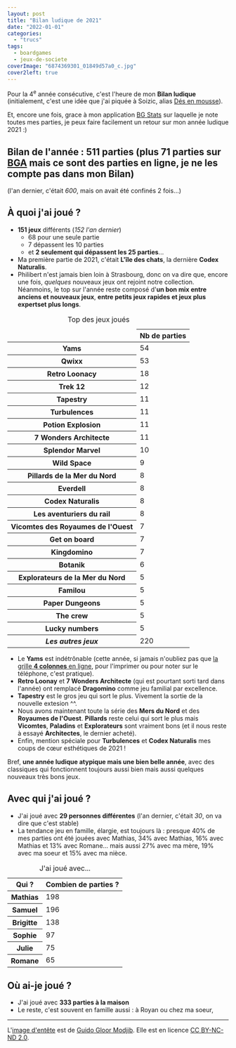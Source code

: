 ```yaml
---
layout: post
title: "Bilan ludique de 2021"
date: "2022-01-01"
categories: 
  - "trucs"
tags: 
  - boardgames
  - jeux-de-societe
coverImage: "6874369301_01849d57a0_c.jpg"
cover2left: true
---
```


Pour la 4<sup>e</sup>&nbsp;année consécutive, c'est l'heure de mon **Bilan ludique** (initialement, c'est une idée que j'ai piquée à Soizic, alias [Dés en mousse](http://des-en-mousse.com/)).

Et, encore une fois, grace à mon application [BG Stats](https://www.bgstatsapp.com/) sur laquelle je note toutes mes parties, je peux faire facilement un retour sur mon année ludique 2021 :)

## Bilan de l'année : **511&nbsp;parties** (plus 71 parties sur [<abbr>BGA</abbr>](https://boardgamearena.com/) mais ce sont des parties en ligne, je ne les compte pas dans mon Bilan)

(l'an dernier, c'était _600_, mais on avait été confinés 2&nbsp;fois...)

## À quoi j'ai joué ?

- **151 jeux** différents (_152 l'an dernier_)
    - 68 pour une seule partie
    - 7 dépassent les 10 parties
    - et **2 seulement qui dépassent les 25 parties**...
- Ma première partie de 2021, c'était **L'île des chats**, la dernière **Codex Naturalis**.
- Philibert n'est jamais bien loin à Strasbourg, donc on va dire que, encore une fois, _quelques_ nouveaux jeux ont rejoint notre collection. Néanmoins, le top sur l'année reste composé d'**un bon mix entre anciens et nouveaux jeux**, **entre petits jeux rapides et jeux plus expertset plus longs**.

<table class="table-charts bar" style="--scale: 60">
  <caption>Top des jeux joués</caption>
  <thead class="sr-only">
    <tr>
      <td></td>
      <th scope="col">Nb de parties</th>
    </tr>
  </thead>
  <tbody>
    <tr>
<th scope="row">Yams</th>
<td style="--value: 54;"><span>54</span></td>
    </tr>
    <tr>
<th scope="row">Qwixx</th>
<td style="--value: 53;"><span>53</span></td>
    </tr>
    <tr>
<th scope="row">Retro Loonacy</th>
<td style="--value: 18;"><span>18</span></td>
    </tr>
    <tr>
<th scope="row">Trek 12</th>
<td style="--value: 12;"><span>12</span></td>
    </tr>
    <tr>
<th scope="row">Tapestry</th>
<td style="--value: 11;"><span>11</span></td>
    </tr>
    <tr>
<th scope="row">Turbulences</th>
<td style="--value: 11;"><span>11</span></td>
    </tr>
    <tr>
<th scope="row">Potion Explosion</th>
<td style="--value: 11;"><span>11</span></td>
    </tr>
    <tr>
<th scope="row">7 Wonders Architecte</th>
<td style="--value: 11;"><span>11</span></td>
    </tr>
    <tr>
<th scope="row">Splendor Marvel</th>
<td style="--value: 10;"><span>10</span></td>
    </tr>
    <tr>
<th scope="row">Wild Space</th>
<td style="--value: 9;"><span>9</span></td>
    </tr>
    <tr>
<th scope="row">Pillards de la Mer du Nord</th>
<td style="--value: 8;"><span>8</span></td>
    </tr>
    <tr>
<th scope="row">Everdell</th>
<td style="--value: 8;"><span>8</span></td>
    </tr>
    <tr>
<th scope="row">Codex Naturalis</th>
<td style="--value: 8;"><span>8</span></td>
    </tr>
    <tr>
<th scope="row">Les aventuriers du rail</th>
<td style="--value: 8;"><span>8</span></td>
    </tr>
    <tr>
<th scope="row">Vicomtes des Royaumes de l'Ouest</th>
<td style="--value: 7;"><span>7</span></td>
    </tr>
    <tr>
<th scope="row">Get on board</th>
<td style="--value: 7;"><span>7</span></td>
    </tr>
    <tr>
<th scope="row">Kingdomino</th>
<td style="--value: 7;"><span>7</span></td>
    </tr>
    <tr>
<th scope="row">Botanik</th>
<td style="--value: 6;"><span>6</span></td>
    </tr>
    <tr>
<th scope="row">Explorateurs de la Mer du Nord</th>
<td style="--value: 5;"><span>5</span></td>
    </tr>
    <tr>
<th scope="row">Familou</th>
<td style="--value: 5;"><span>5</span></td>
    </tr>
    <tr>
<th scope="row">Paper Dungeons</th>
<td style="--value: 5;"><span>5</span></td>
    </tr>
    <tr>
<th scope="row">The crew</th>
<td style="--value: 5;"><span>5</span></td>
    </tr>
    <tr>
<th scope="row">Lucky numbers</th>
<td style="--value: 5;"><span>5</span></td>
    </tr>
    <tr>
<th scope="row"><em>Les autres jeux</em></th>
<td style="--value: 220;"><span>220</span></td>
    </tr>
  </tbody>
</table>

- Le **Yams** est indétrônable (cette année, si jamais n'oubliez pas que [la grille **4 colonnes** en ligne](https://yams.6x8.org/), pour l'imprimer ou pour noter sur le téléphone, c'est pratique).
- **Retro Loonay** et **7 Wonders Architecte** (qui est pourtant sorti tard dans l'année) ont remplacé **Dragomino** comme jeu familial par excellence.
- **Tapestry** est le gros jeu qui sort le plus. Vivement la sortie de la nouvelle extesion ^^.
- Nous avons maintenant toute la série des **Mers du Nord** et des **Royaumes de l'Ouest**. **Pillards** reste celui qui sort le plus mais **Vicomtes**, **Paladins**  et **Explorateurs** sont vraiment bons (et il nous reste à essayé **Architectes**, le dernier acheté).
- Enfin, mention spéciale pour **Turbulences** et **Codex Naturalis** mes coups de c&oelig;ur esthétiques de 2021&nbsp;!

Bref, **une année ludique atypique mais une bien belle année**, avec des classiques qui fonctionnent toujours aussi bien mais aussi quelques nouveaux très bons jeux.


## Avec qui j'ai joué ?

- J'ai joué avec **29 personnes différentes** (l'an dernier, c'était _30_, on va dire que c'est stable)
- La tendance jeu en famille, élargie, est toujours là&nbsp;: presque 40% de mes parties ont été jouées avec Mathias, 34% avec Mathias, 16% avec Mathias et 13% avec Romane... mais aussi 27% avec ma mère, 19% avec ma soeur et 15% avec ma nièce.

<table class="table-charts bar" style="--scale: 200">
  <caption>J'ai joué avec...</caption>
  <thead class="sr-only">
    <tr>
      <th scope="col">Qui&nbsp;?</th>
      <th scope="col">Combien de parties&nbsp;?</th>
    </tr>
  </thead>
  <tbody>
    <tr style="--color: purple; --term: 'Mathias';">
      <th scope="row">Mathias</th>
      <td style="--value: 198"><span>198</span></td>
    </tr>
    <tr style="--color: navy; --term: 'Samuel';">
      <th scope="row">Samuel</th>
      <td style="--value: 196"><span>196</span></td>
    </tr>
    <tr style="--color: mediumvioletred; --term: 'Brigitte';">
      <th scope="row">Brigitte</th>
      <td style="--value: 138"><span>138</span></td>
    </tr>
    <tr style="--color: pink; --term: 'Sophie';">
      <th scope="row">Sophie</th>
      <td style="--value: 97"><span>97</span></td>
    </tr>
    <tr style="--color: darkorange; --term: 'Julie';">
      <th scope="row">Julie</th>
      <td style="--value: 75"><span>75</span></td>
    </tr>
    <tr style="--color: tomato; --term: 'Romane';">
      <th scope="row">Romane</th>
      <td style="--value: 65"><span>65</span></td>
    </tr>
  </tbody>
</table>

## Où ai-je joué ?

- J'ai joué avec **333 parties à la maison**
- Le reste, c'est souvent en famille aussi : à Royan ou chez ma soeur,

* * *

L'[image d'entête](https://flic.kr/p/btsWuD) est de [Guido Gloor Modjib](https://www.flickr.com/photos/glodjib/). Elle est en licence [CC BY-NC-ND 2.0](https://creativecommons.org/licenses/by-nc-nd/2.0/).

<style>
@media screen and (min-width: 30em) {
  .table-charts.pie td:before {
    --zoom: .75;
    --part: calc(var(--value) * 3.6);
    --main-angle: calc(var(--part) -(90 *(var(--gt-25, 0) + var(--gt-50, 0) + var(--gt-75, 0))));
    --β: calc(var(--main-angle) * 0.01745329251);
    --α: calc((90 - var(--main-angle)) * 0.01745329251);
    --sin-term-β-1: var(--β);
    --sin-term-β-2: calc((var(--β) * var(--β) * var(--β)) / 6);
    --sin-term-β-3: calc((var(--β) * var(--β) * var(--β) * var(--β) * var(--β)) / 120);
    --sin-term-β-4: calc((var(--β) * var(--β) * var(--β) * var(--β) * var(--β) * var(--β) * var(--β)) / 5040);
    --sin-term-β-5: calc((var(--β) * var(--β) * var(--β) * var(--β) * var(--β) * var(--β) * var(--β) * var(--β) * var(--β)) / 362880);
    --sin-β: calc(var(--sin-term-β-1) - var(--sin-term-β-2) + var(--sin-term-β-3) - var(--sin-term-β-4) + var(--sin-term-β-5));
    --sin-term-α-1: var(--α);
    --sin-term-α-2: calc((var(--α) * var(--α) * var(--α)) / 6);
    --sin-term-α-3: calc((var(--α) * var(--α) * var(--α) * var(--α) * var(--α)) / 120);
    --sin-term-α-4: calc((var(--α) * var(--α) * var(--α) * var(--α) * var(--α) * var(--α) * var(--α)) / 5040);
    --sin-term-α-5: calc((var(--α) * var(--α) * var(--α) * var(--α) * var(--α) * var(--α) * var(--α) * var(--α) * var(--α)) / 362880);
    --sin-α: calc(var(--sin-term-α-1) - var(--sin-term-α-2) + var(--sin-term-α-3) - var(--sin-term-α-4) + var(--sin-term-α-5));
    --B: calc(var(--hypo) * var(--sin-β));
    --A: calc(var(--hypo) * var(--sin-α));
    --pos-B: calc((var(--B) * 100 / var(--hypo)) / 2);
    --pos-A: calc((var(--A) * 100 / var(--hypo)) / 2);
    background: var(--color, currentColor);
    -webkit-clip-path: polygon(50% 50%, 50% 0%, 100% 0%, calc(50% +(var(--pos-B) * 1% * var(--lt-25, 1)) +(var(--gt-25, 0) * 50%)) calc(50% -(var(--pos-A) * 1% * var(--lt-25, 1))), calc(50% +(var(--gt-25, 0) * 50%)) calc(50% +(var(--gt-25, 0) * 50%)), calc(50% +(var(--pos-A) * 1% * var(--lt-50, 1)) +(var(--gt-50, 0) * 50%)) calc(50% +(var(--pos-B) * 1% * var(--lt-50, 1)) +(var(--gt-50, 0) * 50%)), calc(50% -(var(--gt-50, 0) * 50%)) calc(50% +(var(--gt-50, 0) * 50%)), calc(50% -(var(--pos-B) * 1% * var(--lt-75, 1)) -(var(--gt-75, 0) * 50%)) calc(50% +(var(--pos-A) * 1% * var(--lt-75, 1))), calc(50% -(var(--gt-75, 0) * 50%)) calc(50% -(var(--gt-75, 0) * 50%)), calc(50% -(var(--pos-A) * 1% * var(--gt-75, 0))) calc(50% -(var(--pos-B) * 1% * var(--gt-75, 0))), 50% 50%);
    clip-path: polygon(50% 50%, 50% 0%, 100% 0%, calc(50% +(var(--pos-B) * 1% * var(--lt-25, 1)) +(var(--gt-25, 0) * 50%)) calc(50% -(var(--pos-A) * 1% * var(--lt-25, 1))), calc(50% +(var(--gt-25, 0) * 50%)) calc(50% +(var(--gt-25, 0) * 50%)), calc(50% +(var(--pos-A) * 1% * var(--lt-50, 1)) +(var(--gt-50, 0) * 50%)) calc(50% +(var(--pos-B) * 1% * var(--lt-50, 1)) +(var(--gt-50, 0) * 50%)), calc(50% -(var(--gt-50, 0) * 50%)) calc(50% +(var(--gt-50, 0) * 50%)), calc(50% -(var(--pos-B) * 1% * var(--lt-75, 1)) -(var(--gt-75, 0) * 50%)) calc(50% +(var(--pos-A) * 1% * var(--lt-75, 1))), calc(50% -(var(--gt-75, 0) * 50%)) calc(50% -(var(--gt-75, 0) * 50%)), calc(50% -(var(--pos-A) * 1% * var(--gt-75, 0))) calc(50% -(var(--pos-B) * 1% * var(--gt-75, 0))), 50% 50%);
    content: '';
    height: var(--side);
    -webkit-mask-image: radial-gradient(circle at center, #fff 0%, #fff calc(var(--side) / 2), transparent calc(var(--side) / 2));
    mask-image: radial-gradient(circle at center, #fff 0%, #fff calc(var(--side) / 2), transparent calc(var(--side) / 2));
    -webkit-transform: translate3d(-50%, -50%, 0) rotate(var(--position)) scale(var(--zoom));
    transform: translate3d(-50%, -40%, 0) rotate(var(--position)) scale(var(--zoom));
    transition: -webkit-transform 0.2s cubic-bezier(0.5, 0, 0.5, 1);
    transition: transform 0.2s cubic-bezier(0.5, 0, 0.5, 1);
    transition: transform 0.2s cubic-bezier(0.5, 0, 0.5, 1), -webkit-transform 0.2s cubic-bezier(0.5, 0, 0.5, 1);
    width: var(--side);
    will-change:transform;
  }
}
</style>
